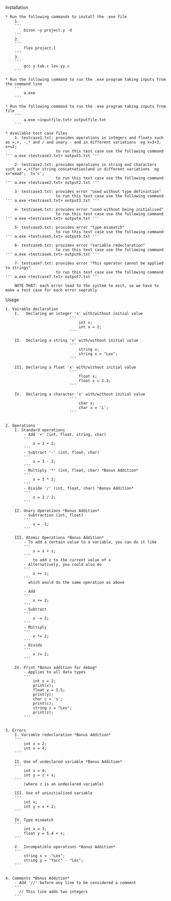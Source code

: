 
Installation

    * Run the following commands to install the .exe file
        1. 
        '''
            bison –y project.y -d
        '''
        2. 
        '''
            flex project.l
        '''
        3. 
        '''
            gcc y.tab.c lex.yy.c
        '''

    * Run the following command to run the .exe program taking inputs from the command line
        '''
            a.exe
        '''

    * Run the following command to run the .exe program taking inputs from file
        '''
            a.exe <inputfile.txt> outputfile.txt
        '''

    * Available test case files
        1- testcase1.txt: provides operations in integers and floats such as =,+, -,* and / and unary - and in different variations  eg x=3+2;  x+=2;
                          to run this test case use the following command ''' a.exe <testcase1.txt> output1.txt '''

        2- testcase2.txt: provides operations in string and characters such as =,+(for string concatnation)and in different variations  eg x="emad";  t='c';
                          to run this test case use the following command ''' a.exe <testcase2.txt> output2.txt '''

        3- testcase3.txt: provides error "used without type definintion" 
                          to run this test case use the following command ''' a.exe <testcase3.txt> output3.txt '''

        4- testcase4.txt: provides error "used without being initialised" 
                          to run this test case use the following command ''' a.exe <testcase4.txt> output4.txt '''

        5- testcase5.txt: provides error "type mismatch" 
                          to run this test case use the following command ''' a.exe <testcase5.txt> output5.txt '''

        6- testcase6.txt: provides error "variable redeclaration"
                          to run this test case use the following command ''' a.exe <testcase6.txt> output6.txt '''

        7- testcase7.txt: provides error "This operator cannot be applied to strings"
                          to run this test case use the following command ''' a.exe <testcase7.txt> output7.txt '''

        NOTE THAT: each error lead to the system to exit, so we have to make a test case for each error sepratly


Usage

    1. Vairable declaration
        I.   Declaring an integer 'x' with/without initial value
                                '''
                                    int x;
                                    int x = 2;
                                '''

        II.  Declaring a string 'x' with/without initial value
                                '''
                                    string x;
                                    string x = "Lex";
                                '''

        III. Declaring a float 'x' with/without initial value
                                '''
                                    float x;
                                    float x = 2.3;
                                '''

        IV.  Declaring a character 'x' with/without initial value
                                '''
                                    char x;
                                    char x = 'L';
                                '''


    2. Operations
        I. Standard operations
            - Add '+' (int, float, string, char)
            '''
                x = 3 + 2;
            '''
            - Subtract '-' (int, float, char)
            '''    
                x = 3 - 2;
            '''
            - Multiply '*' (int, float, char) *Bonus Addition*
            '''    
                x = 3 * 2;
            '''
            - Divide '/' (int, float, char) *Bonus Addition*
            '''
                x = 3 / 2;
            '''
        
        II. Unary Operations *Bonus Addition*
            - Subtraction (int, float)
            '''    
                x = -1;
            '''

        III. Atomic Operations *Bonus Addition*
            - To add a certain value to a variable, you can do it like
            '''
                x = x + z;
            '''
                to add z to the current value of x
            - Alternatively, you could also do
            '''
                x += z;
            '''
              which would do the same operation as above
            
            - Add
            '''
                x += 2;
            '''
            - Subtract
            '''
                x -= 2;
            '''
            - Multiply
            '''
                x *= 2;
            '''
            - Divide
            '''
                x /= 2;
            '''

        IV. Print *Bonus addition for debug*
            - Applies to all data types
            '''
                int x = 2;
                print(x);
                float y = 3.5;
                print(y);
                char c = 's';
                print(c);
                string z = "Lex";
                print(z);
            '''


    3. Errors
        I. Variable redeclaration *Bonus Addition*
        '''
            int x = 2;
            int x = 4;
        '''
        
        II. Use of undeclared variable *Bonus Addition*
        '''
            int x = 4;
            int y = z + x;
        '''
            (where z is an undeclared variable)

        III. Use of uninitialized variable
        '''    
            int x;
            int y = x + 2;
        '''
        
        IV. Type mismatch
        '''
            int x = 3;
            float y = 5.4 + x;
        '''

        V.  Incompatible operations *Bonus Addition*
        '''
            string x = -"Lex";
            string y = "Yacc" - "Lex";
        '''


    4. Comments *Bonus Addition*
        - Add '//' before any line to be considered a comment
        '''
          // This line adds two integers
        '''

